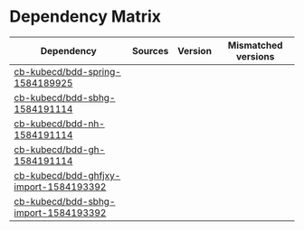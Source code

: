 # Dependency Matrix

Dependency | Sources | Version | Mismatched versions
---------- | ------- | ------- | -------------------
[cb-kubecd/bdd-spring-1584189925](https://github.com/cb-kubecd/bdd-spring-1584189925.git) |  | []() | 
[cb-kubecd/bdd-sbhg-1584191114](https://github.com/cb-kubecd/bdd-sbhg-1584191114.git) |  | []() | 
[cb-kubecd/bdd-nh-1584191114](https://github.com/cb-kubecd/bdd-nh-1584191114.git) |  | []() | 
[cb-kubecd/bdd-gh-1584191114](https://github.com/cb-kubecd/bdd-gh-1584191114.git) |  | []() | 
[cb-kubecd/bdd-ghfjxy-import-1584193392](https://github.com/cb-kubecd/bdd-ghfjxy-import-1584193392.git) |  | []() | 
[cb-kubecd/bdd-sbhg-import-1584193392](https://github.com/cb-kubecd/bdd-sbhg-import-1584193392.git) |  | []() | 
